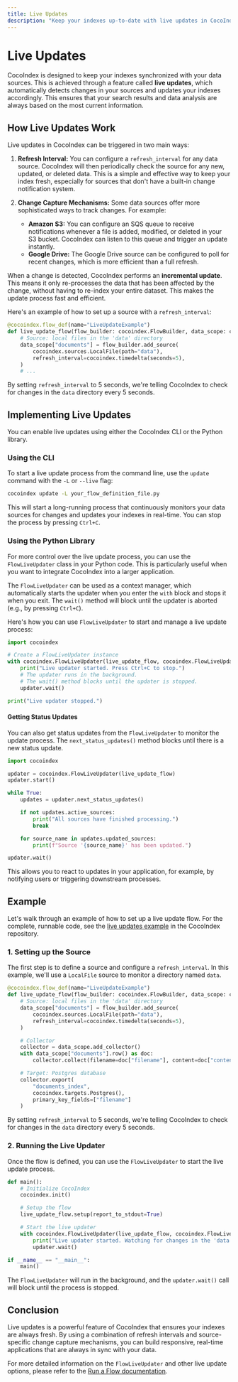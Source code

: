 ```yaml
---
title: Live Updates
description: "Keep your indexes up-to-date with live updates in CocoIndex."
---
```


# Live Updates

CocoIndex is designed to keep your indexes synchronized with your data sources. This is achieved through a feature called **live updates**, which automatically detects changes in your sources and updates your indexes accordingly. This ensures that your search results and data analysis are always based on the most current information.

## How Live Updates Work

Live updates in CocoIndex can be triggered in two main ways:

1.  **Refresh Interval:** You can configure a `refresh_interval` for any data source. CocoIndex will then periodically check the source for any new, updated, or deleted data. This is a simple and effective way to keep your index fresh, especially for sources that don't have a built-in change notification system.

2.  **Change Capture Mechanisms:** Some data sources offer more sophisticated ways to track changes. For example:
    *   **Amazon S3:** You can configure an SQS queue to receive notifications whenever a file is added, modified, or deleted in your S3 bucket. CocoIndex can listen to this queue and trigger an update instantly.
    *   **Google Drive:** The Google Drive source can be configured to poll for recent changes, which is more efficient than a full refresh.

When a change is detected, CocoIndex performs an **incremental update**. This means it only re-processes the data that has been affected by the change, without having to re-index your entire dataset. This makes the update process fast and efficient.

Here's an example of how to set up a source with a `refresh_interval`:

```python
@cocoindex.flow_def(name="LiveUpdateExample")
def live_update_flow(flow_builder: cocoindex.FlowBuilder, data_scope: cocoindex.DataScope):
    # Source: local files in the 'data' directory
    data_scope["documents"] = flow_builder.add_source(
        cocoindex.sources.LocalFile(path="data"),
        refresh_interval=cocoindex.timedelta(seconds=5),
    )
    # ...
```

By setting `refresh_interval` to 5 seconds, we're telling CocoIndex to check for changes in the `data` directory every 5 seconds.

## Implementing Live Updates

You can enable live updates using either the CocoIndex CLI or the Python library.

### Using the CLI

To start a live update process from the command line, use the `update` command with the `-L` or `--live` flag:

```bash
cocoindex update -L your_flow_definition_file.py
```

This will start a long-running process that continuously monitors your data sources for changes and updates your indexes in real-time. You can stop the process by pressing `Ctrl+C`.

### Using the Python Library

For more control over the live update process, you can use the `FlowLiveUpdater` class in your Python code. This is particularly useful when you want to integrate CocoIndex into a larger application.

The `FlowLiveUpdater` can be used as a context manager, which automatically starts the updater when you enter the `with` block and stops it when you exit. The `wait()` method will block until the updater is aborted (e.g., by pressing `Ctrl+C`).

Here's how you can use `FlowLiveUpdater` to start and manage a live update process:

```python
import cocoindex

# Create a FlowLiveUpdater instance
with cocoindex.FlowLiveUpdater(live_update_flow, cocoindex.FlowLiveUpdaterOptions(print_stats=True)) as updater:
    print("Live updater started. Press Ctrl+C to stop.")
    # The updater runs in the background.
    # The wait() method blocks until the updater is stopped.
    updater.wait()

print("Live updater stopped.")
```

#### Getting Status Updates

You can also get status updates from the `FlowLiveUpdater` to monitor the update process. The `next_status_updates()` method blocks until there is a new status update.

```python
import cocoindex

updater = cocoindex.FlowLiveUpdater(live_update_flow)
updater.start()

while True:
    updates = updater.next_status_updates()

    if not updates.active_sources:
        print("All sources have finished processing.")
        break

    for source_name in updates.updated_sources:
        print(f"Source '{source_name}' has been updated.")

updater.wait()
```

This allows you to react to updates in your application, for example, by notifying users or triggering downstream processes.

## Example

Let's walk through an example of how to set up a live update flow. For the complete, runnable code, see the [live updates example](https://github.com/cocoindex-io/cocoindex/tree/main/examples/live_updates) in the CocoIndex repository.

### 1. Setting up the Source

The first step is to define a source and configure a `refresh_interval`. In this example, we'll use a `LocalFile` source to monitor a directory named `data`.

```python
@cocoindex.flow_def(name="LiveUpdateExample")
def live_update_flow(flow_builder: cocoindex.FlowBuilder, data_scope: cocoindex.DataScope):
    # Source: local files in the 'data' directory
    data_scope["documents"] = flow_builder.add_source(
        cocoindex.sources.LocalFile(path="data"),
        refresh_interval=cocoindex.timedelta(seconds=5),
    )

    # Collector
    collector = data_scope.add_collector()
    with data_scope["documents"].row() as doc:
        collector.collect(filename=doc["filename"], content=doc["content"])

    # Target: Postgres database
    collector.export(
        "documents_index",
        cocoindex.targets.Postgres(),
        primary_key_fields=["filename"]
    )
```

By setting `refresh_interval` to 5 seconds, we're telling CocoIndex to check for changes in the `data` directory every 5 seconds.

### 2. Running the Live Updater

Once the flow is defined, you can use the `FlowLiveUpdater` to start the live update process.

```python
def main():
    # Initialize CocoIndex
    cocoindex.init()

    # Setup the flow
    live_update_flow.setup(report_to_stdout=True)

    # Start the live updater
    with cocoindex.FlowLiveUpdater(live_update_flow, cocoindex.FlowLiveUpdaterOptions(print_stats=True)) as updater:
        print("Live updater started. Watching for changes in the 'data' directory.")
        updater.wait()

if __name__ == "__main__":
    main()
```

The `FlowLiveUpdater` will run in the background, and the `updater.wait()` call will block until the process is stopped.

## Conclusion

Live updates is a powerful feature of CocoIndex that ensures your indexes are always fresh. By using a combination of refresh intervals and source-specific change capture mechanisms, you can build responsive, real-time applications that are always in sync with your data.

For more detailed information on the `FlowLiveUpdater` and other live update options, please refer to the [Run a Flow documentation](https://cocoindex.io/docs/core/flow_methods#live-update).
